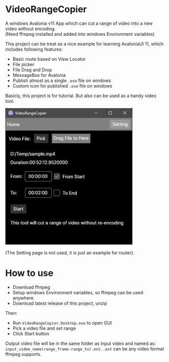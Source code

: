 # VideoRangeCopier
A windows Avalonia v11 App which can cut a range of video into a new video without encoding.  
(Need ffmpeg installed and added into windows Environment variables)  


This project can be treat as a nice example for learning AvaloniaUI 11, which includes following features:  
* Basic route based on View Locator
* File picker
* File Drag and Drop
* MessageBox for Avalonia
* Publish almost as a single `.exe` file on windows
* Custom icon for published `.exe` file on windows

Basicly, this project is for tutorial. But also can be used as a handy video tool.   

![](img/screenshot.jpg)  

(The Setting page is not used, it is just an example for router).

# How to use
* Download ffmpeg
* Setup windows Environment variables, so ffmpeg can be used anywhere.
* Download latest release of this project, unzip  

Then:  
* Run `VideoRangeCopier.Desktop.exe` to open GUI
* Pick a video file and set range
* Click Start button

Output video file will be in the same folder as input video and named as: `input_video_name(range_frame-range_to).ext`. `.ext` can be any video format ffmpeg supports.  

